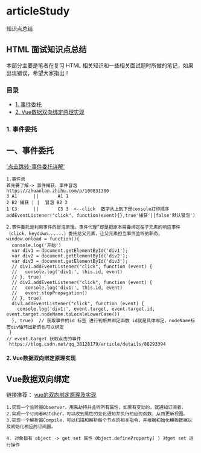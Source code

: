 # articleStudy
知识点总结
## HTML 面试知识点总结

本部分主要是笔者在复习 HTML 相关知识和一些相关面试题时所做的笔记，如果出现错误，希望大家指出！

### 目录
* [1. 事件委托](#1-事件委托)
* [2. Vue数据双向绑定原理实现](#2-Vue数据双向绑定)

### 1. 事件委托
## 一、事件委托
['点击跳转-事件委托详解'](https://segmentfault.com/a/1190000018089355)
``` bush
1.事件流
首先要了解-> 事件捕获，事件冒泡
https://zhuanlan.zhihu.com/p/100831300
3 A1      ||       A1 1
2 B2 捕获 | |  冒泡 B2 2
1 C3      ||       C3 3  <--click  数字从上到下是console打印顺序
addEventListener("click", function(event){},true'捕获'||false'默认冒泡')

2.事件委托是利用事件的冒泡原理。事件代理”即是把原本需要绑定在子元素的响应事件（click、keydown......）委托给父元素，让父元素担当事件监听的职务。
window.onload = function(){
  console.log('开始')
  var div1 = document.getElementById('div1');
  var div2 = document.getElementById('div2');
  var div3 = document.getElementById('div3');
  // div1.addEventListener("click", function (event) {
  //   console.log('div1:', this.id, event)
  // }, true)
  // div2.addEventListener("click", function (event) {
  //   console.log('div1:', this.id, event)
  //   event.stopPropagation()
  // }, true)
  div3.addEventListener("click", function (event) {
    console.log('div1:', event.target, event.target.id, event.target.nodeName.toLocaleLowerCase())
  }, true)  // 获取事件的id 标签 进行判断并绑定函数 id就是具体绑定，nodeName标签div循环出新的也可以绑定
 }
// event.target 获取点击的事件 
 https://blog.csdn.net/qq_38128179/article/details/86293394
```
#### 2. Vue数据双向绑定原理实现
## Vue数据双向绑定
链接推荐：
[vue的双向绑定原理及实现](https://www.cnblogs.com/libin-1/p/6893712.html)
``` bush
1.实现一个监听器Observer，用来劫持并监听所有属性，如果有变动的，就通知订阅者。
2.实现一个订阅者Watcher，可以收到属性的变化通知并执行相应的函数，从而更新视图。
3.实现一个解析器Compile，可以扫描和解析每个节点的相关指令，并根据初始化模板数据以及初始化相应的订阅器。

4. 对象都有 object -> get set 属性 Object.defineProperty( ) 对get set 进行操作
```
